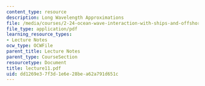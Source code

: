 ```yaml
---
content_type: resource
description: Long Wavelength Approximations
file: /media/courses/2-24-ocean-wave-interaction-with-ships-and-offshore-energy-systems-13-022-spring-2002/dd1269e37f3d1e6e28bea62a791d651c_lecture11.pdf
file_type: application/pdf
learning_resource_types:
- Lecture Notes
ocw_type: OCWFile
parent_title: Lecture Notes
parent_type: CourseSection
resourcetype: Document
title: lecture11.pdf
uid: dd1269e3-7f3d-1e6e-28be-a62a791d651c
---
```

